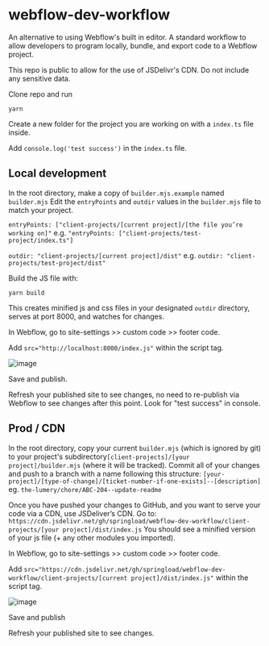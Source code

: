 # webflow-dev-workflow

An alternative to using Webflow's built in editor. A standard workflow to allow developers to program locally, bundle, and export code to a Webflow project.

This repo is public to allow for the use of JSDelivr's CDN. Do not include any sensitive data.

Clone repo and run

`yarn`

Create a new folder for the project you are working on with a `index.ts` file inside.

Add `console.log('test success')` in the `index.ts` file.

## Local development

In the root directory, make a copy of `builder.mjs.example` named `builder.mjs`
Edit the `entryPoints` and `outdir` values in the `builder.mjs` file to match your project.

`entryPoints: ["client-projects/[current project]/[the file you’re working on]"`
e.g. `"entryPoints: ["client-projects/test-project/index.ts"]`

`outdir: "client-projects/[current project]/dist"`
e.g. `outdir: "client-projects/test-project/dist"`

Build the JS file with:

`yarn build`

This creates minified js and css files in your designated `outdir` directory, serves at port 8000, and watches for changes.

In Webflow, go to site-settings >> custom code >> footer code.

Add `src="http://localhost:8000/index.js"` within the script tag.

![image](https://github.com/springload/webflow-dev-workflow/assets/27249781/5b2573e6-21fd-4652-b0e5-cbe084149da4)

Save and publish.

Refresh your published site to see changes, no need to re-publish via Webflow to see changes after this point. Look for "test success" in console.

## Prod / CDN

In the root directory, copy your current `builder.mjs` (which is ignored by git) to your project's subdirectory`[client-projects]/[your project]/builder.mjs` (where it will be tracked).
Commit all of your changes and push to a branch with a name following this structure:
`[your-project]/[type-of-change]/[ticket-number-if-one-exists]--[description]`
eg.
`the-lumery/chore/ABC-204--update-readme`

Once you have pushed your changes to GitHub, and you want to serve your code via a CDN, use JSDeliver’s CDN.
Go to: `https://cdn.jsdelivr.net/gh/springload/webflow-dev-workflow/client-projects/[your project]/dist/index.js`
You should see a minified version of your js file (+ any other modules you imported).

In Webflow, go to site-settings >> custom code >> footer code.

Add `src="https://cdn.jsdelivr.net/gh/springload/webflow-dev-workflow/client-projects/[current project]/dist/index.js"` within the script tag.

![image](https://github.com/springload/webflow-dev-workflow/assets/27249781/3fce42cc-4e66-443a-8aa1-69c9f817d546)

Save and publish

Refresh your published site to see changes.
